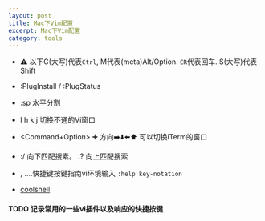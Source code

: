 ```yaml
---
layout: post
title: Mac下Vim配置
excerpt: Mac下Vim配置
category: tools
---
```


- ⚠️ 以下C(大写)代表`Ctrl`, M代表(meta)Alt/Option.
`CR`代表回车. S(大写)代表Shift
- :PlugInstall / :PlugStatus
- :sp 水平分割
- <C-W> l h k j 切换不通的Vi窗口
- <Command+Option> ➕ 方向➡️⬇️⬅️⬆️  可以切换iTerm的窗口
- :/ 向下匹配搜素。 :? 向上匹配搜索
- <BS> , <CR> ....快捷键按键指南vi环境输入 `:help key-notation`

- [coolshell](https://coolshell.cn/articles/5426.html)
#### TODO 记录常用的一些vi插件以及响应的快捷按键
